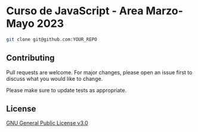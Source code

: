 # Curso de JavaScript - Area Marzo-Mayo 2023




```bash
git clone git@github.com:YOUR_REPO
```


## Contributing

Pull requests are welcome. For major changes, please open an issue first
to discuss what you would like to change.

Please make sure to update tests as appropriate.

## License

[GNU General Public License v3.0](https://choosealicense.com/licenses/gpl-3.0/)
